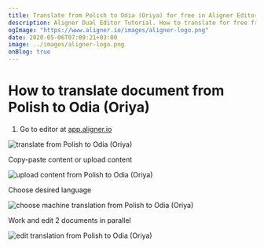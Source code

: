 ```yaml
---
title: Translate from Polish to Odia (Oriya) for free in Aligner Editor
description: Aligner Dual Editor Tutorial. How to translate for free from Polish to Odia (Oriya). Aligner is multilingual document management platform. 
ogImage: "https://www.aligner.io/images/aligner-logo.png"
date: 2020-05-06T07:09:21+03:00
image: ../images/aligner-logo.png
onBlog: true
---
```


# How to translate document from Polish to Odia (Oriya)

1. Go to editor at [app.aligner.io](https://app.aligner.io "Aligner App web page")

![translate from Polish to Odia (Oriya)](../aligner-blank-editor.png "translate from Polish to Odia (Oriya)")

Copy-paste content or upload content

![upload content from Polish to Odia (Oriya)](../aligner-uploaded-document.png "upload content from Polish to Odia (Oriya)")

Choose desired language

![choose machine translation from Polish to Odia (Oriya)](../aligner-language-dropdown.png "choose machine translation from Polish to Odia (Oriya)")

Work and edit 2 documents in parallel

![edit translation from Polish to Odia (Oriya)](../aligner-double-sitded-editor.png "edit translation from Polish to Odia (Oriya)")

